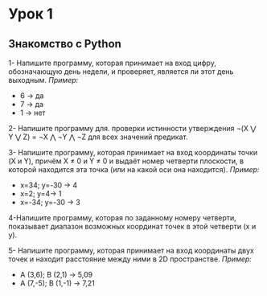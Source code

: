 # Урок 1
## Знакомство с Python
1- Напишите программу, которая принимает на вход цифру, обозначающую день недели, и проверяет, является ли этот день выходным.
*Пример:*

- 6 -> да
- 7 -> да
- 1 -> нет

2- Напишите программу для. проверки истинности утверждения ¬(X ⋁ Y ⋁ Z) = ¬X ⋀ ¬Y ⋀ ¬Z для всех значений предикат.

3- Напишите программу, которая принимает на вход координаты точки (X и Y), причём X ≠ 0 и Y ≠ 0 и выдаёт номер четверти плоскости, в которой находится эта точка (или на какой оси она находится).
*Пример:*

- x=34; y=-30 -> 4
- x=2; y=4-> 1
- x=-34; y=-30 -> 3

4-Напишите программу, которая по заданному номеру четверти, показывает диапазон возможных координат точек в этой четверти (x и y).

5- Напишите программу, которая принимает на вход координаты двух точек и находит расстояние между ними в 2D пространстве.
*Пример:*

- A (3,6); B (2,1) -> 5,09
- A (7,-5); B (1,-1) -> 7,21